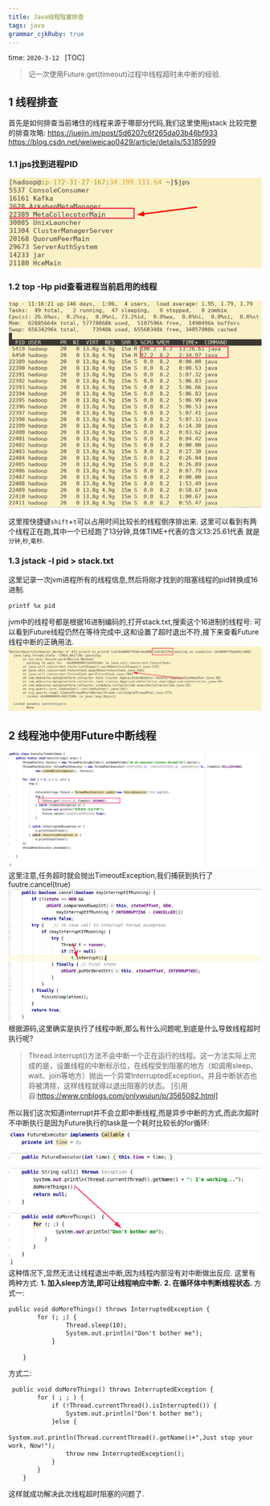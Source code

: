 ```yaml
---
title: Java线程阻塞排查
tags: java
grammar_cjkRuby: true
---
```

time: `2020-3-12 `
[TOC]

> 记一次使用Future.get(timeout)过程中线程超时未中断的经验.

## 1 线程排查
首先是如何排查当前堵住的线程来源于哪部分代码,我们这里使用jstack
比较完整的排查攻略: 
      https://juejin.im/post/5d6207c6f265da03b46bf933
	  https://blog.csdn.net/weiweicao0429/article/details/53185999
### 1.1 jps找到进程PID
![jps](https://raw.githubusercontent.com/i-mine/MyNote/master/images/1583982581660.png)

### 1.2 top -Hp pid查看进程当前启用的线程
![top -Hp pid](https://raw.githubusercontent.com/i-mine/MyNote/master/images/1583983048718.png)

这里按快捷键`shift`+`t`可以占用时间比较长的线程倒序排出来.
这里可以看到有两个线程正在跑,其中一个已经跑了13分钟,具体TIME+代表的含义13:25.61代表
就是`分钟`,`秒`,`毫秒`.

### 1.3 jstack -l pid > stack.txt
这里记录一次jvm进程所有的线程信息,然后将刚才找到的阻塞线程的pid转换成16进制.

``` shell
printf %x pid
```
jvm中的线程号都是根据16进制编码的,打开stack.txt,搜索这个16进制的线程号:
可以看到Future线程仍然在等待完成中,这和设置了超时退出不符,接下来查看Future线程中断的正确用法.
![enter description here](https://raw.githubusercontent.com/i-mine/MyNote/master/images/1583984541777.png)

## 2 线程池中使用Future中断线程
![enter description here](https://raw.githubusercontent.com/i-mine/MyNote/master/images/1583985090863.png)
这里注意,任务超时就会抛出TimeoutException,我们捕获到执行了fuutre.cancel(true)
![enter description here](https://raw.githubusercontent.com/i-mine/MyNote/master/images/1583985959401.png)
根据源码,这里确实是执行了线程中断,那么有什么问题呢,到底是什么导致线程超时执行呢?
> Thread.interrupt()方法不会中断一个正在运行的线程。这一方法实际上完成的是，设置线程的中断标示位，在线程受到阻塞的地方（如调用sleep、wait、join等地方）抛出一个异常InterruptedException，并且中断状态也将被清除，这样线程就得以退出阻塞的状态。
> [引用自:https://www.cnblogs.com/onlywujun/p/3565082.html]

所以我们这次知道interrupt并不会立即中断线程,而是异步中断的方式,而此次超时不中断执行是因为Future执行的task是一个耗时比较长的for循环:
![enter description here](https://raw.githubusercontent.com/i-mine/MyNote/master/images/1583992107305.png)
这种情况下,显然无法让线程退出中断,因为线程内部没有对中断做出反应.
这里有两种方式:
    **1. 加入sleep方法,即可让线程响应中断.**
     **2. 在循环体中判断线程状态.**
方式一:

``` java?linenums&fancy=3
public void doMoreThings() throws InterruptedException {
        for (; ;) {
                Thread.sleep(10);
                System.out.println("Don't bother me");
            }
        
    }
```
方式二:

``` java?linenums&fancy=3,7
 public void doMoreThings() throws InterruptedException {
        for ( ; ; ) {
            if (!Thread.currentThread().isInterrupted()) {
                System.out.println("Don't bother me");
            }else {
                System.out.println(Thread.currentThread().getName()+",Just stop your work, Now!");
                throw new InterruptedException();
            }
        }
    }
```
这样就成功解决此次线程超时阻塞的问题了.<i class="fas fa-coffee"></i>

